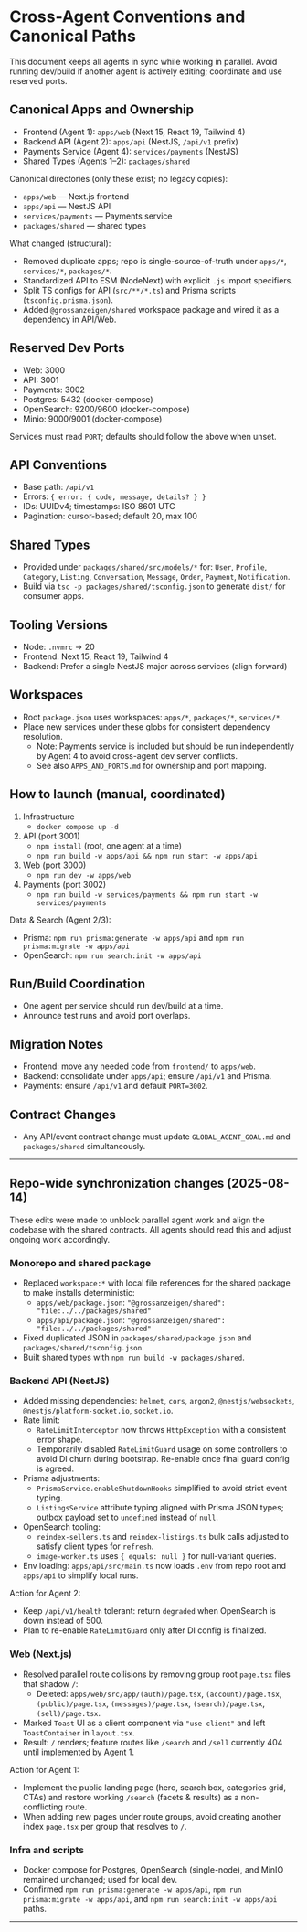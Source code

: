 # Cross-Agent Conventions and Canonical Paths

This document keeps all agents in sync while working in parallel. Avoid running dev/build if another agent is actively editing; coordinate and use reserved ports.

## Canonical Apps and Ownership
- Frontend (Agent 1): `apps/web` (Next 15, React 19, Tailwind 4)
- Backend API (Agent 2): `apps/api` (NestJS, `/api/v1` prefix)
- Payments Service (Agent 4): `services/payments` (NestJS)
- Shared Types (Agents 1–2): `packages/shared`

Canonical directories (only these exist; no legacy copies):
- `apps/web` — Next.js frontend
- `apps/api` — NestJS API
- `services/payments` — Payments service
- `packages/shared` — shared types

What changed (structural):
- Removed duplicate apps; repo is single-source-of-truth under `apps/*`, `services/*`, `packages/*`.
- Standardized API to ESM (NodeNext) with explicit `.js` import specifiers.
- Split TS configs for API (`src/**/*.ts`) and Prisma scripts (`tsconfig.prisma.json`).
- Added `@grossanzeigen/shared` workspace package and wired it as a dependency in API/Web.

## Reserved Dev Ports
- Web: 3000
- API: 3001
- Payments: 3002
- Postgres: 5432 (docker-compose)
- OpenSearch: 9200/9600 (docker-compose)
- Minio: 9000/9001 (docker-compose)

Services must read `PORT`; defaults should follow the above when unset.

## API Conventions
- Base path: `/api/v1`
- Errors: `{ error: { code, message, details? } }`
- IDs: UUIDv4; timestamps: ISO 8601 UTC
- Pagination: cursor-based; default 20, max 100

## Shared Types
- Provided under `packages/shared/src/models/*` for: `User`, `Profile`, `Category`, `Listing`, `Conversation`, `Message`, `Order`, `Payment`, `Notification`.
- Build via `tsc -p packages/shared/tsconfig.json` to generate `dist/` for consumer apps.

## Tooling Versions
- Node: `.nvmrc` → 20
- Frontend: Next 15, React 19, Tailwind 4
- Backend: Prefer a single NestJS major across services (align forward)

## Workspaces
- Root `package.json` uses workspaces: `apps/*`, `packages/*`, `services/*`.
- Place new services under these globs for consistent dependency resolution.
  - Note: Payments service is included but should be run independently by Agent 4 to avoid cross-agent dev server conflicts.
  - See also `APPS_AND_PORTS.md` for ownership and port mapping.

## How to launch (manual, coordinated)
1) Infrastructure
   - `docker compose up -d`
2) API (port 3001)
   - `npm install` (root, one agent at a time)
   - `npm run build -w apps/api && npm run start -w apps/api`
3) Web (port 3000)
   - `npm run dev -w apps/web`
4) Payments (port 3002)
   - `npm run build -w services/payments && npm run start -w services/payments`

Data & Search (Agent 2/3):
- Prisma: `npm run prisma:generate -w apps/api` and `npm run prisma:migrate -w apps/api`
- OpenSearch: `npm run search:init -w apps/api`

## Run/Build Coordination
- One agent per service should run dev/build at a time.
- Announce test runs and avoid port overlaps.

## Migration Notes
- Frontend: move any needed code from `frontend/` to `apps/web`.
- Backend: consolidate under `apps/api`; ensure `/api/v1` and Prisma.
- Payments: ensure `/api/v1` and default `PORT=3002`.

## Contract Changes
- Any API/event contract change must update `GLOBAL_AGENT_GOAL.md` and `packages/shared` simultaneously.

---

## Repo-wide synchronization changes (2025-08-14)

These edits were made to unblock parallel agent work and align the codebase with the shared contracts. All agents should read this and adjust ongoing work accordingly.

### Monorepo and shared package
- Replaced `workspace:*` with local file references for the shared package to make installs deterministic:
  - `apps/web/package.json`: `"@grossanzeigen/shared": "file:../../packages/shared"`
  - `apps/api/package.json`: `"@grossanzeigen/shared": "file:../../packages/shared"`
- Fixed duplicated JSON in `packages/shared/package.json` and `packages/shared/tsconfig.json`.
- Built shared types with `npm run build -w packages/shared`.

### Backend API (NestJS)
- Added missing dependencies: `helmet`, `cors`, `argon2`, `@nestjs/websockets`, `@nestjs/platform-socket.io`, `socket.io`.
- Rate limit:
  - `RateLimitInterceptor` now throws `HttpException` with a consistent error shape.
  - Temporarily disabled `RateLimitGuard` usage on some controllers to avoid DI churn during bootstrap. Re-enable once final guard config is agreed.
- Prisma adjustments:
  - `PrismaService.enableShutdownHooks` simplified to avoid strict event typing.
  - `ListingsService` attribute typing aligned with Prisma JSON types; outbox payload set to `undefined` instead of `null`.
- OpenSearch tooling:
  - `reindex-sellers.ts` and `reindex-listings.ts` bulk calls adjusted to satisfy client types for `refresh`.
  - `image-worker.ts` uses `{ equals: null }` for null-variant queries.
- Env loading: `apps/api/src/main.ts` now loads `.env` from repo root and `apps/api` to simplify local runs.

Action for Agent 2:
- Keep `/api/v1/health` tolerant: return `degraded` when OpenSearch is down instead of 500.
- Plan to re-enable `RateLimitGuard` only after DI config is finalized.

### Web (Next.js)
- Resolved parallel route collisions by removing group root `page.tsx` files that shadow `/`:
  - Deleted: `apps/web/src/app/(auth)/page.tsx`, `(account)/page.tsx`, `(public)/page.tsx`, `(messages)/page.tsx`, `(search)/page.tsx`, `(sell)/page.tsx`.
- Marked `Toast` UI as a client component via `"use client"` and left `ToastContainer` in `layout.tsx`.
- Result: `/` renders; feature routes like `/search` and `/sell` currently 404 until implemented by Agent 1.

Action for Agent 1:
- Implement the public landing page (hero, search box, categories grid, CTAs) and restore working `/search` (facets & results) as a non-conflicting route.
- When adding new pages under route groups, avoid creating another index `page.tsx` per group that resolves to `/`.

### Infra and scripts
- Docker compose for Postgres, OpenSearch (single-node), and MinIO remained unchanged; used for local dev.
- Confirmed `npm run prisma:generate -w apps/api`, `npm run prisma:migrate -w apps/api`, and `npm run search:init -w apps/api` paths.

---
